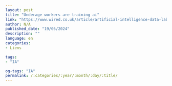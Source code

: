 ```yaml
---
layout: post
title: "Underage workers are training ai"
link: "https://www.wired.co.uk/article/artificial-intelligence-data-labeling-children"
author: N/A
published_date: "19/05/2024"
description: ""
language: en
categories:
- Liens

tags:
- "IA"

og-tags: "IA"
permalink: /:categories/:year/:month/:day/:title/
---
```

